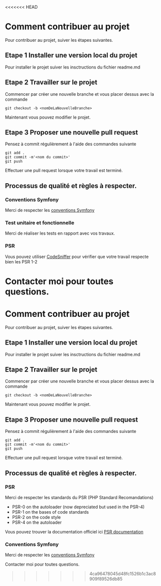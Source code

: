 <<<<<<< HEAD
# Comment contribuer au projet

Pour contribuer au projet, suiver les étapes suivantes.

## Etape 1 Installer une version local du projet

Pour installer le projet suiver les insctructions du fichier readme.md

## Etape 2 Travailler sur le projet

Commencer par créer une nouvelle branche et vous placer dessus avec la commande

	git checkout -b <nomDeLaNouvelleBranche>

Maintenant vous pouvez modifier le projet.

## Etape 3 Proposer une nouvelle pull request

Pensez à commit régulièrement à l'aide des commandes suivante

	git add .
	git commit -m'<nom du commit>'
	git push

Effectuer une pull request lorsque votre travail est terminé.

## Processus de qualité et règles à respecter.

### Conventions Symfony
Merci de respecter les [conventions Symfony](https://symfony.com/doc/3.3/contributing/code/conventions.html)

### Test unitaire et fonctionnelle

Merci de réaliser les tests en rapport avec vos travaux.

### PSR

Vous pouvez utiliser [CodeSniffer](https://github.com/squizlabs/PHP_CodeSniffer) pour vérifier que votre travail respecte bien les PSR 1-2


Contacter moi pour toutes questions.
=======
# Comment contribuer au projet

Pour contribuer au projet, suiver les étapes suivantes.

## Etape 1 Installer une version local du projet

Pour installer le projet suiver les insctructions du fichier readme.md

## Etape 2 Travailler sur le projet

Commencer par créer une nouvelle branche et vous placer dessus avec la commande

	git checkout -b <nomDeLaNouvelleBranche>

Maintenant vous pouvez modifier le projet.

## Etape 3 Proposer une nouvelle pull request

Pensez à commit régulièrement à l'aide des commandes suivante

	git add .
	git commit -m'<nom du commit>'
	git push

Effectuer une pull request lorsque votre travail est terminé.

## Processus de qualité et règles à respecter.

### PSR

Merci de respecter les standards du PSR (PHP Standard Recomandations) 

* PSR-0 on the autoloader (now depreciated but used in the PSR-4)
* PSR-1 on the bases of code standards
* PSR-2 on the code style
* PSR-4 on the autoloader

Vous pouvez trouver la documentation officiel ici [PSR documentation](https://www.php-fig.org/psr/)

### Conventions Symfony
Merci de respecter les [conventions Symfony](https://symfony.com/doc/3.3/contributing/code/conventions.html)

Contacter moi pour toutes questions.
>>>>>>> 4ca96478045d48fc1526b1c3ac8909f89526db85
